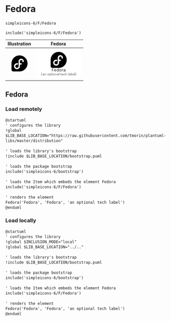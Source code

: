 # Fedora


```text
simpleicons-6/F/Fedora
```

```text
include('simpleicons-6/F/Fedora')
```



| Illustration | Fedora |
| :---: | :---: |
| ![illustration for Illustration](../../simpleicons-6/F/Fedora.png) | ![illustration for Fedora](../../simpleicons-6/F/Fedora.Local.png) |




## Fedora

### Load remotely
```plantuml
@startuml
' configures the library
!global $LIB_BASE_LOCATION="https://raw.githubusercontent.com/tmorin/plantuml-libs/master/distribution"

' loads the library's bootstrap
!include $LIB_BASE_LOCATION/bootstrap.puml

' loads the package bootstrap
include('simpleicons-6/bootstrap')

' loads the Item which embeds the element Fedora
include('simpleicons-6/F/Fedora')

' renders the element
Fedora('Fedora', 'Fedora', 'an optional tech label')
@enduml
```

### Load locally
```plantuml
@startuml
' configures the library
!global $INCLUSION_MODE="local"
!global $LIB_BASE_LOCATION="../.."

' loads the library's bootstrap
!include $LIB_BASE_LOCATION/bootstrap.puml

' loads the package bootstrap
include('simpleicons-6/bootstrap')

' loads the Item which embeds the element Fedora
include('simpleicons-6/F/Fedora')

' renders the element
Fedora('Fedora', 'Fedora', 'an optional tech label')
@enduml
```

